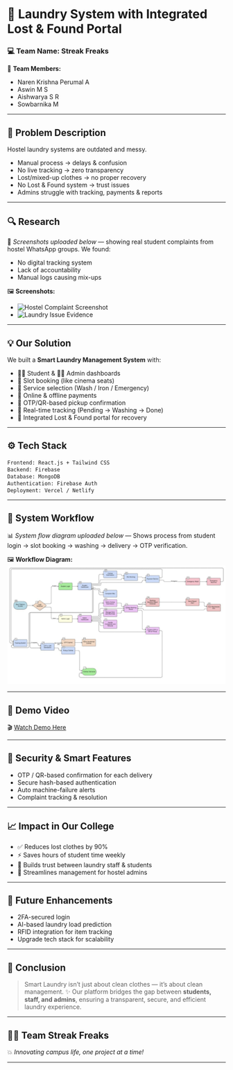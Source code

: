 # 🧺 Laundry System with Integrated Lost & Found Portal

### 💻 Team Name: **Streak Freaks**

👥 **Team Members:**

* Naren Krishna Perumal A
* Aswin M S
* Aishwarya S R
* Sowbarnika M

---

## 🧩 Problem Description

Hostel laundry systems are outdated and messy.

* Manual process → delays & confusion
* No live tracking → zero transparency
* Lost/mixed-up clothes → no proper recovery
* No Lost & Found system → trust issues
* Admins struggle with tracking, payments & reports

---

## 🔍 Research

📸 *Screenshots uploaded below* — showing real student complaints from hostel WhatsApp groups.
We found:

* No digital tracking system
* Lack of accountability
* Manual logs causing mix-ups

🖼️ **Screenshots:**

* ![Hostel Complaint Screenshot](./assets/research/whatsapp_complaint.png)
* ![Laundry Issue Evidence](./assets/research/laundry_issue.png)

---

## 💡 Our Solution

We built a **Smart Laundry Management System** with:

* 🧑‍🎓 Student & 👨‍💼 Admin dashboards
* 📅 Slot booking (like cinema seats)
* 👕 Service selection (Wash / Iron / Emergency)
* 💸 Online & offline payments
* 🔐 OTP/QR-based pickup confirmation
* 🧭 Real-time tracking (Pending → Washing → Done)
* 🧳 Integrated Lost & Found portal for recovery

---

## ⚙️ Tech Stack

```
Frontend: React.js + Tailwind CSS  
Backend: Firebase  
Database: MongoDB  
Authentication: Firebase Auth  
Deployment: Vercel / Netlify
```

---

## 🧭 System Workflow

📊 *System flow diagram uploaded below* —
Shows process from student login → slot booking → washing → delivery → OTP verification.

🖼️ **Workflow Diagram:**
![System Workflow](workflow.jpg)

---

## 🎥 Demo Video

🎬 [Watch Demo Here](./assets/demo/laundry_demo.mp4)

---

## 🔐 Security & Smart Features

* OTP / QR-based confirmation for each delivery
* Secure hash-based authentication
* Auto machine-failure alerts
* Complaint tracking & resolution

---

## 📈 Impact in Our College

* ✅ Reduces lost clothes by 90%
* ⚡ Saves hours of student time weekly
* 🤝 Builds trust between laundry staff & students
* 💼 Streamlines management for hostel admins

---

## 🚀 Future Enhancements

* 2FA-secured login
* AI-based laundry load prediction
* RFID integration for item tracking
* Upgrade tech stack for scalability

---

## 🏁 Conclusion

> Smart Laundry isn’t just about clean clothes — it’s about clean management. ✨
> Our platform bridges the gap between **students, staff, and admins**, ensuring a transparent, secure, and efficient laundry experience.

---

## 👨‍💻 Team Streak Freaks

💥 *Innovating campus life, one project at a time!*

---
